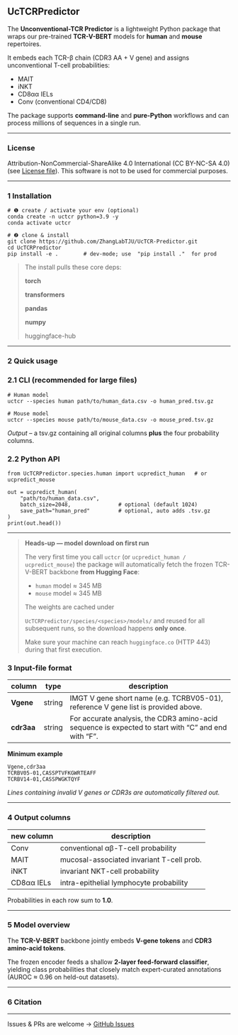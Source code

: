 ## **UcTCRPredictor**

The **Unconventional-TCR Predictor** is a lightweight Python package that wraps our pre-trained **TCR-V-BERT** models for **human** and **mouse** repertoires.

It embeds each TCR-β chain (CDR3 AA + V gene) and assigns unconventional T-cell probabilities:

- MAIT
- iNKT
- CD8αα IELs
- Conv (conventional CD4/CD8)

The package supports **command-line** and **pure-Python** workflows and can process millions of sequences in a single run.

---

### **License**

Attribution-NonCommercial-ShareAlike 4.0 International (CC BY-NC-SA 4.0) (see [License file](https://github.com/ZhangLabTJU/UcTCR-Predictor/blob/main/LICENSE)). This software is not to be used for commercial purposes.

---

### **1 Installation**

```
# ❶ create / activate your env (optional)
conda create -n uctcr python=3.9 -y
conda activate uctcr

# ❷ clone & install
git clone https://github.com/ZhangLabTJU/UcTCR-Predictor.git
cd UcTCRPredictor
pip install -e .        # dev-mode; use  "pip install ."  for prod
```

> The install pulls these core deps:
> 
> 
> **torch**
> 
> **transformers**
> 
> **pandas**
> 
> **numpy**
> 
> huggingface-hub
> 

---

### **2 Quick usage**

### **2.1 CLI (recommended for large files)**

```
# Human model
uctcr --species human path/to/human_data.csv -o human_pred.tsv.gz

# Mouse model
uctcr --species mouse path/to/mouse_data.csv -o mouse_pred.tsv.gz
```

*Output* – a tsv.gz containing all original columns **plus** the four probability columns.

### **2.2 Python API**

```
from UcTCRPredictor.species.human import ucpredict_human   # or ucpredict_mouse

out = ucpredict_human(
    "path/to/human_data.csv",
    batch_size=2048,               # optional (default 1024)
    save_path="human_pred"         # optional, auto adds .tsv.gz
)
print(out.head())
```

---

> **Heads-up — model download on first run**
> 
> 
> The very first time you call `uctcr` (or `ucpredict_human / ucpredict_mouse`) the package will automatically fetch the frozen TCR-V-BERT backbone **from Hugging Face**:
> 
> - `human` model ≈ 345 MB
> - `mouse` model ≈ 345 MB
> 
> The weights are cached under
> 
> `UcTCRPredictor/species/<species>/models/` and reused for all subsequent runs, so the download happens **only once**.
> 
> Make sure your machine can reach `huggingface.co` (HTTP 443) during that first execution.
> 

### **3 Input-file format**

| **column** | **type** | **description** |
| --- | --- | --- |
| **Vgene** | string | IMGT V gene short name (e.g. TCRBV05-01), reference V gene list is provided above. |
| **cdr3aa** | string | For accurate analysis, the CDR3 amino-acid sequence is expected to start with “C” and end with “F”. |

**Minimum example**

```
Vgene,cdr3aa
TCRBV05-01,CASSPTVFKGWRTEAFF
TCRBV14-01,CASSPWGKTQYF
```

*Lines containing invalid V genes or CDR3s are automatically filtered out.*

---

### **4 Output columns**

| **new column** | **description** |
| --- | --- |
| Conv | conventional αβ-T-cell probability |
| MAIT | mucosal-associated invariant T-cell prob. |
| iNKT | invariant NKT-cell probability |
| CD8αα IELs | intra-epithelial lymphocyte probability |

Probabilities in each row sum to **1.0**.

---

### **5 Model overview**

The **TCR-V-BERT** backbone jointly embeds **V-gene tokens** and **CDR3 amino-acid tokens**.

The frozen encoder feeds a shallow **2-layer feed-forward classifier**, yielding class probabilities that closely match expert-curated annotations (AUROC ≈ 0.96 on held-out datasets).

---

### **6 Citation**



---

Issues & PRs are welcome → [GitHub Issues](https://github.com/ZhangLabTJU/UcTCR-Predictor/issues)
